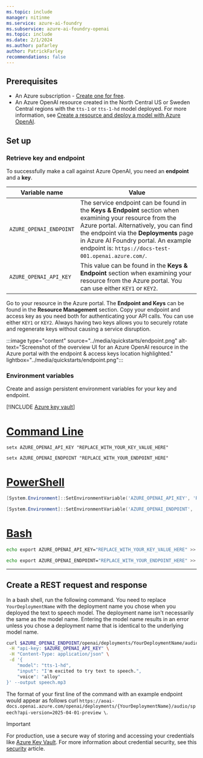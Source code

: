 ```yaml
---
ms.topic: include
manager: nitinme
ms.service: azure-ai-foundry
ms.subservice: azure-ai-foundry-openai
ms.topic: include
ms.date: 2/1/2024
ms.author: pafarley
author: PatrickFarley
recommendations: false
---
```


## Prerequisites

- An Azure subscription - [Create one for free](https://azure.microsoft.com/pricing/purchase-options/azure-account?cid=msft_learn).
- An Azure OpenAI resource created in the North Central US or Sweden Central regions with the `tts-1` or `tts-1-hd` model deployed. For more information, see [Create a resource and deploy a model with Azure OpenAI](../how-to/create-resource.md).

## Set up

### Retrieve key and endpoint

To successfully make a call against Azure OpenAI, you need an **endpoint** and a **key**.

|Variable name | Value |
|--------------------------|-------------|
| `AZURE_OPENAI_ENDPOINT`               | The service endpoint can be found in the **Keys & Endpoint** section when examining your resource from the Azure portal. Alternatively, you can find the endpoint via the **Deployments** page in Azure AI Foundry portal. An example endpoint is: `https://docs-test-001.openai.azure.com/`.|
| `AZURE_OPENAI_API_KEY` | This value can be found in the **Keys & Endpoint** section when examining your resource from the Azure portal. You can use either `KEY1` or `KEY2`.|

Go to your resource in the Azure portal. The **Endpoint and Keys** can be found in the **Resource Management** section. Copy your endpoint and access key as you need both for authenticating your API calls. You can use either `KEY1` or `KEY2`. Always having two keys allows you to securely rotate and regenerate keys without causing a service disruption.

:::image type="content" source="../media/quickstarts/endpoint.png" alt-text="Screenshot of the overview UI for an Azure OpenAI resource in the Azure portal with the endpoint & access keys location highlighted." lightbox="../media/quickstarts/endpoint.png":::

### Environment variables

Create and assign persistent environment variables for your key and endpoint.

[!INCLUDE [Azure key vault](~/reusable-content/ce-skilling/azure/includes/ai-services/security/azure-key-vault.md)]

# [Command Line](#tab/command-line)

```CMD
setx AZURE_OPENAI_API_KEY "REPLACE_WITH_YOUR_KEY_VALUE_HERE" 
```

```CMD
setx AZURE_OPENAI_ENDPOINT "REPLACE_WITH_YOUR_ENDPOINT_HERE" 
```

# [PowerShell](#tab/powershell)

```powershell
[System.Environment]::SetEnvironmentVariable('AZURE_OPENAI_API_KEY', 'REPLACE_WITH_YOUR_KEY_VALUE_HERE', 'User')
```

```powershell
[System.Environment]::SetEnvironmentVariable('AZURE_OPENAI_ENDPOINT', 'REPLACE_WITH_YOUR_ENDPOINT_HERE', 'User')
```

# [Bash](#tab/bash)

```Bash
echo export AZURE_OPENAI_API_KEY="REPLACE_WITH_YOUR_KEY_VALUE_HERE" >> /etc/environment && source /etc/environment
```

```Bash
echo export AZURE_OPENAI_ENDPOINT="REPLACE_WITH_YOUR_ENDPOINT_HERE" >> /etc/environment && source /etc/environment
```
---


## Create a REST request and response

In a bash shell, run the following command. You need to replace `YourDeploymentName` with the deployment name you chose when you deployed the text to speech model. The deployment name isn't necessarily the same as the model name. Entering the model name results in an error unless you chose a deployment name that is identical to the underlying model name.

```bash
curl $AZURE_OPENAI_ENDPOINT/openai/deployments/YourDeploymentName/audio/speech?api-version=2025-04-01-preview \
 -H "api-key: $AZURE_OPENAI_API_KEY" \
 -H "Content-Type: application/json" \
 -d '{
    "model": "tts-1-hd",
    "input": "I'm excited to try text to speech.",
    "voice": "alloy"
}' --output speech.mp3
```

The format of your first line of the command with an example endpoint would appear as follows curl `https://aoai-docs.openai.azure.com/openai/deployments/{YourDeploymentName}/audio/speech?api-version=2025-04-01-preview \`. 

> [!IMPORTANT]
> For production, use a secure way of storing and accessing your credentials like [Azure Key Vault](/azure/key-vault/general/overview). For more information about credential security, see this [security](../../../ai-services/security-features.md) article.


